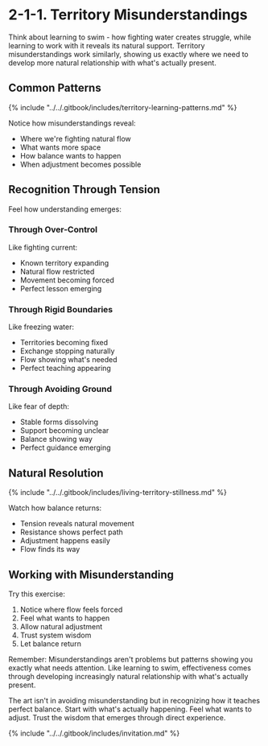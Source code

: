 # 2-1-1. Territory Misunderstandings

Think about learning to swim - how fighting water creates struggle, while learning to work with it reveals its natural support. Territory misunderstandings work similarly, showing us exactly where we need to develop more natural relationship with what's actually present.

## Common Patterns

{% include "../../.gitbook/includes/territory-learning-patterns.md" %}

Notice how misunderstandings reveal:

* Where we're fighting natural flow
* What wants more space
* How balance wants to happen
* When adjustment becomes possible

## Recognition Through Tension

Feel how understanding emerges:

### Through Over-Control

Like fighting current:

* Known territory expanding
* Natural flow restricted
* Movement becoming forced
* Perfect lesson emerging

### Through Rigid Boundaries

Like freezing water:

* Territories becoming fixed
* Exchange stopping naturally
* Flow showing what's needed
* Perfect teaching appearing

### Through Avoiding Ground

Like fear of depth:

* Stable forms dissolving
* Support becoming unclear
* Balance showing way
* Perfect guidance emerging

## Natural Resolution

{% include "../../.gitbook/includes/living-territory-stillness.md" %}

Watch how balance returns:

* Tension reveals natural movement
* Resistance shows perfect path
* Adjustment happens easily
* Flow finds its way

## Working with Misunderstanding

Try this exercise:

1. Notice where flow feels forced
2. Feel what wants to happen
3. Allow natural adjustment
4. Trust system wisdom
5. Let balance return

Remember: Misunderstandings aren't problems but patterns showing you exactly what needs attention. Like learning to swim, effectiveness comes through developing increasingly natural relationship with what's actually present.

The art isn't in avoiding misunderstanding but in recognizing how it teaches perfect balance. Start with what's actually happening. Feel what wants to adjust. Trust the wisdom that emerges through direct experience.

{% include "../../.gitbook/includes/invitation.md" %}

